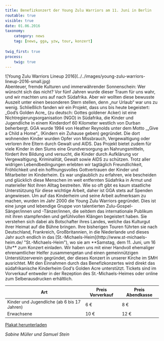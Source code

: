 ```yaml
---
title: Benefizkonzert der Young Zulu Warriors am 11. Juni in Berlin
routable: true
visible: true
date: 01.06.2016
taxonomy:
    category: news
    tag: [news, gga, yzw, tour, konzert]
    
twig_first: true
process:
    twig: true
---
```


<div class="centeredImage" markdown="1" >
![Young Zulu Warriors Lineup 2016](../../images/young-zulu-warriors-lineup-2016-small.jpg)
</div>
Abenteuer, fremde Kulturen und immerwährender Sonnenschein: Wer wünscht sich das nicht? Vor fünf Jahren wurde dieser Traum für uns wahr, und wir machten uns auf nach Südafrika. Aber wir wollten diese bewusste Auszeit unter einen besonderen Stern stellen, denn „nur Urlaub“ war uns zu wenig. Schließlich fanden wir ein Projekt, dass uns bis heute begeistert: _God’s Golden Acre_ (zu deutsch: Gottes goldener Acker) ist eine Nichtregierungsorganisation (NGO) in Südafrika, die Kinder und Jugendliche in einem Kinderdorf 60 Kilometer westlich von Durban beherbergt. GGA wurde 1994 von Heather Reynolds unter dem Motto _„Give a Child a Home“_ (Kindern ein Zuhause geben) gegründet. Die dort wohnenden Kinder wurden Opfer von Missbrauch, Vergewaltigung oder verloren ihre Eltern durch Gewalt und AIDS.   
Das Projekt bietet zudem für viele Kinder in den Slums eine Grundversorgung an Nahrungsmitteln, fördert ihre Bildung und versucht, die Kinder durch Aufklärung vor Vergewaltigung, Kriminalität, Gewalt sowie AIDS zu schützen. Trotz aller widrigen Lebendbedingungen erlebten wir tagtäglich Freundlichkeit, Fröhlichkeit und ein hoffnungsvolles Gottvertrauen der Kinder und Mitarbeiter im Kinderheim. Es war unglaublich zu erfahren, wie bescheiden und glücklich diese Menschen im weit entfernten Südafrika in Armut und materieller Not ihren Alltag bestreiten. Wie so oft gibt es kaum staatliche Unterstützung für diese wichtige Arbeit, daher ist GGA stets auf Spenden angewiesen.   
Um auf das Kinderheim und seine Arbeit aufmerksam zu machen, wurden im Jahr 2000 die Young Zulu Warriors gegründet. Dies ist eine junge und lebendige Gruppe von talentierten Zulu-Gospel-Sänger/innen und -Tänzer/innen, die seitdem das internationale Publikum mit ihren stampfenden und gefühlvollen Klängen begeistert haben. Sie verstehen sich dabei als Botschafter ihres Landes, welche das Kulturgut ihrer Heimat auf die Bühne bringen. Ihre bisherigen Touren führten sie nach Deutschland, Frankreich, Großbritannien, in die Niederlande und dieses Jahr auch endlich in das [St.-Michaels-Heim](http://www.st-michaels-heim.de/ "St.-Michaels-Heim"), wo sie am **Samstag, dem 11. Juni, um 16 Uhr** zum Konzert einladen. Wir haben uns mit einer Handvoll ehemaliger ehrenamtlicher Helfer zusammengetan und einen gemeinnützigen Unterstützerverein gegründet, der dieses Konzert in unserer Kirche im SMH ausrichtet. Mit den Einnahmen durch das Benefizkonzertes wird direkt das südafrikanische Kinderheim God‘s Golden Acre unterstützt.   
Tickets sind im Vorverkauf entweder in der Rezeption des St.-Michaels-Heimes oder online zum Selberausdrucken erhältlich.   

| Art | Preis Vorverkauf | Preis Abendkasse |
| ------| -----------|-----------|
| Kinder und Jugendliche (ab 6 bis 17 Jahren) | 6 € | 8 € |
| Erwachsene | 10 € | 12 € |

<a class="button" href="../../documents/yzw-tour-poster-web.pdf"><i class="fa fa-download"></i> Plakat herunterladen</a>

_Sabine Müller und Samuel Stein_